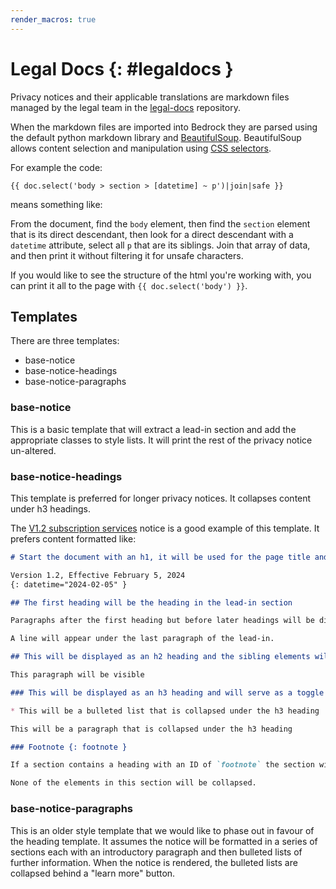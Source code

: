 ```yaml
---
render_macros: true
---
```


# Legal Docs {: #legaldocs }

Privacy notices and their applicable translations are markdown files managed by the legal team in the [legal-docs](https://github.com/mozilla/legal-docs) repository.

When the markdown files are imported into Bedrock they are parsed using the default python markdown library and [BeautifulSoup](https://beautiful-soup-4.readthedocs.io/en/latest/). BeautifulSoup allows content selection and manipulation using [CSS selectors](https://developer.mozilla.org/en-US/docs/Web/CSS/CSS_selectors).

For example the code:

``` jinja
{{ doc.select('body > section > [datetime] ~ p')|join|safe }}
```

means something like:

From the document, find the `body` element, then find the `section` element that is its direct descendant, then look for a direct descendant with a `datetime` attribute, select all `p` that are its siblings. Join that array of data, and then print it without filtering it for unsafe characters.

If you would like to see the structure of the html you're working with, you can print it all to the page with `{{ doc.select('body') }}`.

## Templates

There are three templates:

- base-notice
- base-notice-headings
- base-notice-paragraphs

### base-notice

This is a basic template that will extract a lead-in section and add the appropriate classes to style lists. It will print the rest of the privacy notice un-altered.

### base-notice-headings

This template is preferred for longer privacy notices. It collapses content under h3 headings.

The [V1.2 subscription services](https://github.com/mozilla/legal-docs/blob/21c1e31ea5092565d7e3eff8aecd2612395e8497/en/subscription_services_privacy_notice.md) notice is a good example of this template. It prefers content formatted like:

``` markdown
# Start the document with an h1, it will be used for the page title and first heading

Version 1.2, Effective February 5, 2024
{: datetime="2024-02-05" }

## The first heading will be the heading in the lead-in section

Paragraphs after the first heading but before later headings will be displayed as part of the lead-in section.

A line will appear under the last paragraph of the lead-in.

## This will be displayed as an h2 heading and the sibling elements will not be collapsed until an h3 is encountered

This paragraph will be visible

### This will be displayed as an h3 heading and will serve as a toggle for all its siblings until the next h3 {: provide-an-id }

* This will be a bulleted list that is collapsed under the h3 heading

This will be a paragraph that is collapsed under the h3 heading

### Footnote {: footnote }

If a section contains a heading with an ID of `footnote` the section will be extracted and output as the last thing on the page.

None of the elements in this section will be collapsed.
```

### base-notice-paragraphs

This is an older style template that we would like to phase out in favour of the heading template. It assumes the notice will be formatted in a series of sections each with an introductory paragraph and then bulleted lists of further information. When the notice is rendered, the bulleted lists are collapsed behind a "learn more" button.
